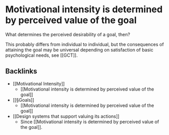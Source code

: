 # Motivational intensity is determined by perceived value of the goal
What determines the perceived desirability of a goal, then?

This probably differs from individual to individual, but the consequences of attaining the goal may be universal depending on satisfaction of basic psychological needs, see [[GCT]].

## Backlinks
* [[Motivational Intensity]]
	* [[Motivational intensity is determined by perceived value of the goal]]
* [[§Goals]]
	* [[Motivational intensity is determined by perceived value of the goal]]
* [[Design systems that support valuing its actions]]
	* Since [[Motivational intensity is determined by perceived value of the goal]].

<!-- #Life -->

<!-- {BearID:B4A2B0FC-A2F8-4F6B-A91A-B6924AB76759-15756-000013041A19B9ED} -->
